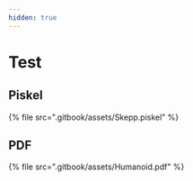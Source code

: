 ```yaml
---
hidden: true
---
```


# Test

## Piskel

{% file src=".gitbook/assets/Skepp.piskel" %}

## PDF

{% file src=".gitbook/assets/Humanoid.pdf" %}
